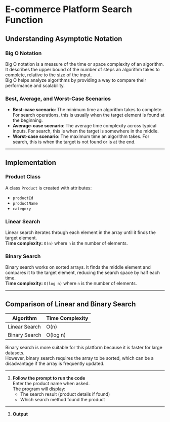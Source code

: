 # E-commerce Platform Search Function

## Understanding Asymptotic Notation

### Big O Notation
Big O notation is a measure of the time or space complexity of an algorithm.  
It describes the upper bound of the number of steps an algorithm takes to complete, relative to the size of the input.  
Big O helps analyze algorithms by providing a way to compare their performance and scalability.

### Best, Average, and Worst-Case Scenarios
- **Best-case scenario**: The minimum time an algorithm takes to complete. For search operations, this is usually when the target element is found at the beginning.
- **Average-case scenario**: The average time complexity across typical inputs. For search, this is when the target is somewhere in the middle.
- **Worst-case scenario**: The maximum time an algorithm takes. For search, this is when the target is not found or is at the end.

---

## Implementation

### Product Class
A class `Product` is created with attributes:
- `productId`
- `productName`
- `category`

### Linear Search
Linear search iterates through each element in the array until it finds the target element.  
**Time complexity:** `O(n)` where `n` is the number of elements.

### Binary Search
Binary search works on sorted arrays. It finds the middle element and compares it to the target element, reducing the search space by half each time.  
**Time complexity:** `O(log n)` where `n` is the number of elements.

---

## Comparison of Linear and Binary Search

| Algorithm       | Time Complexity |
|-----------------|----------------|
| Linear Search    | O(n)            |
| Binary Search    | O(log n)        |

Binary search is more suitable for this platform because it is faster for large datasets.  
However, binary search requires the array to be sorted, which can be a disadvantage if the array is frequently updated.

---

3. **Follow the prompt to run the code**  
   Enter the product name when asked.  
   The program will display:
   - The search result (product details if found)
   - Which search method found the product
     
---

3. **Output**  
